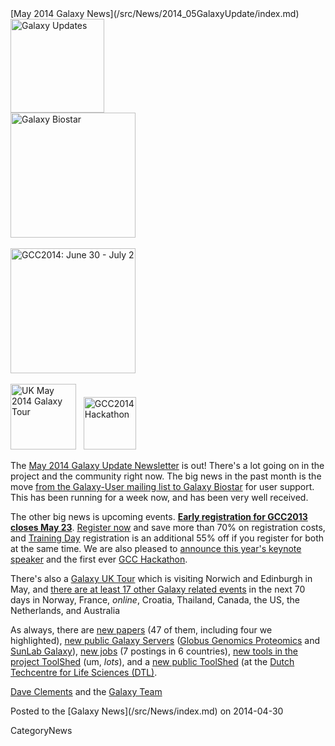 <div class='newsItemHeader'>[May 2014 Galaxy News](/src/News/2014_05GalaxyUpdate/index.md)</div>

<div class='left'>
<a href='/src/GalaxyUpdates/2014_05/index.md'><img src="/src/Images/Logos/GalaxyUpdate200.png" alt="Galaxy Updates" width=150 /></a></div>
<div class='right'>
<a href='/src/GalaxyUpdates/2014_05/index.md#galaxy-biostar'><img src="/src/Images/Logos/GalaxyBiostar.png" alt="Galaxy Biostar" width="200" /></a><br /><br />
<a href='/src/GalaxyUpdates/2014_05/index.md#early-registration-closes-may-23'><img src="/src/Images/Logos/GCC2014LogoWide200.png" alt="GCC2014: June 30 - July 2" width="200" /></a><br /><br />
<a href='/src/GalaxyUpdates/2014_05/index.md#uk-may-2014-galaxy-tour'><img src="/src/Images/Logos/UKMay2014Tour.png" alt="UK May 2014 Galaxy Tour" width="105px" /></a> &nbsp;
<a href='/src/GalaxyUpdates/2014_05/index.md#galaxy-hackathon-at-gcc2014'><img src="/src/Images/Logos/GCC2014HackLogoSquare.png" alt="GCC2014 Hackathon" width="84" /></a> 
</div>

The [May 2014 Galaxy Update Newsletter](/src/GalaxyUpdates/2014_05/index.md) is out!  There's a lot going on in the project and the community right now.  The big news in the past month is the move [from the Galaxy-User mailing list to Galaxy Biostar](/src/GalaxyUpdates/2014_05/index.md#galaxy-biostar) for user support.  This has been running for a week now, and has been very well received.  

The other big news is upcoming events.  **[Early registration for GCC2013 closes May 23](/src/GalaxyUpdates/2014_05/index.md#gcc2014-june-30---july-2-baltimore)**.  [Register now](/src/Events/GCC2014/Register/index.md) and save more than 70% on registration costs, and [Training Day](/src/Events/GCC2014/TrainingDay/index.md) registration is an additional 55% off if you register for both at the same time.  We are also pleased to [announce this year's keynote speaker](/src/GalaxyUpdates/2014_05/index.md#keynote-speaker-steven-salzberg) and the first ever [GCC Hackathon](/src/GalaxyUpdates/2014_05/index.md#galaxy-hackathon-at-gcc2014).  

There's also a [Galaxy UK Tour](/src/GalaxyUpdates/2014_05/index.md#uk-may-2014-galaxy-tour) which is visiting Norwich and Edinburgh in May, and [there are at least 17 other Galaxy related events](/src/GalaxyUpdates/2014_05/index.md#other-events) in the next 70 days in Norway, France, *online*, Croatia, Thailand, Canada, the US, the Netherlands, and Australia

As always, there are [new papers](/src/GalaxyUpdates/2014_05/index.md#new-papers) (47 of them, including four we highlighted), [new public Galaxy Servers](/src/GalaxyUpdates/2014_05/index.md#new-public-servers) ([Globus Genomics Proteomics](/src/GalaxyUpdates/2014_05/index.md#globus-genomics-proteomics) and [SunLab Galaxy](/src/GalaxyUpdates/2014_05/index.md#sunlab)), [new jobs](/src/GalaxyUpdates/2014_05/index.md#whos-hiring) (7 postings in 6 countries), [new tools in the project ToolShed](/src/GalaxyUpdates/2014_05/index.md#galaxy_project_toolshed_new_repositories) (um, *lots*), and a [new public ToolShed](/src/GalaxyUpdates/2014_05/index.md#new-public-tool-sheds) (at the [Dutch Techcentre for Life Sciences (DTL)](http://www.dtls.nl/dtl/).

[Dave Clements](/src/DaveClements/index.md) and the [Galaxy Team](/src/GalaxyTeam/index.md)

<div class='newsItemFooter'>Posted to the [Galaxy News](/src/News/index.md) on 2014-04-30</div>

CategoryNews
